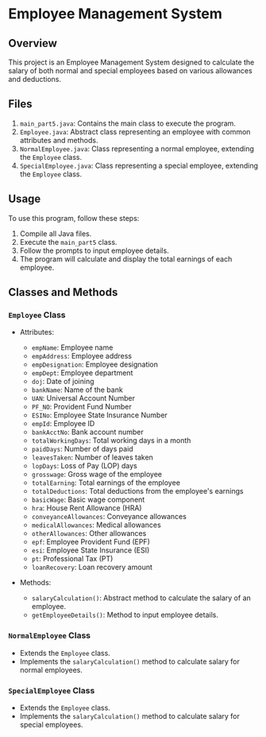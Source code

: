 # Employee Management System

## Overview
This project is an Employee Management System designed to calculate the salary of both normal and special employees based on various allowances and deductions.

## Files
1. `main_part5.java`: Contains the main class to execute the program.
2. `Employee.java`: Abstract class representing an employee with common attributes and methods.
3. `NormalEmployee.java`: Class representing a normal employee, extending the `Employee` class.
4. `SpecialEmployee.java`: Class representing a special employee, extending the `Employee` class.

## Usage
To use this program, follow these steps:

1. Compile all Java files.
2. Execute the `main_part5` class.
3. Follow the prompts to input employee details.
4. The program will calculate and display the total earnings of each employee.

## Classes and Methods

### `Employee` Class
- Attributes:
  - `empName`: Employee name
  - `empAddress`: Employee address
  - `empDesignation`: Employee designation
  - `empDept`: Employee department
  - `doj`: Date of joining
  - `bankName`: Name of the bank
  - `UAN`: Universal Account Number
  - `PF_NO`: Provident Fund Number
  - `ESINo`: Employee State Insurance Number
  - `empId`: Employee ID
  - `bankAcctNo`: Bank account number
  - `totalWorkingDays`: Total working days in a month
  - `paidDays`: Number of days paid
  - `leavesTaken`: Number of leaves taken
  - `lopDays`: Loss of Pay (LOP) days
  - `grosswage`: Gross wage of the employee
  - `totalEarning`: Total earnings of the employee
  - `totalDeductions`: Total deductions from the employee's earnings
  - `basicWage`: Basic wage component
  - `hra`: House Rent Allowance (HRA)
  - `conveyanceAllowances`: Conveyance allowances
  - `medicalAllowances`: Medical allowances
  - `otherAllowances`: Other allowances
  - `epf`: Employee Provident Fund (EPF)
  - `esi`: Employee State Insurance (ESI)
  - `pt`: Professional Tax (PT)
  - `loanRecovery`: Loan recovery amount
  
- Methods:
  - `salaryCalculation()`: Abstract method to calculate the salary of an employee.
  - `getEmployeeDetails()`: Method to input employee details.

### `NormalEmployee` Class
- Extends the `Employee` class.
- Implements the `salaryCalculation()` method to calculate salary for normal employees.

### `SpecialEmployee` Class
- Extends the `Employee` class.
- Implements the `salaryCalculation()` method to calculate salary for special employees.

